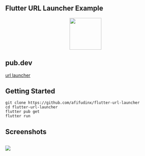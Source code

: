 ## Flutter URL Launcher Example

<p align="center">
  <img src="https://avatars.githubusercontent.com/u/94339143?v=4" width=100/>
</p>

## pub.dev

[url launcher](https://pub.dev/packages/url_launcher)

## Getting Started

```
git clone https://github.com/afifudinx/flutter-url-launcher
cd flutter-url-launcher
flutter pub get
flutter run
```

## Screenshots

<p style="float: left;">
  <img src="https://github.com/afifudinx/Flutter-Example/Old/flutter-url-launcher/blob/main/screenshots/1.png"/>
</p>
